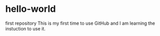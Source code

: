 # hello-world
first repository
This is my first time to use GitHub and I am learning the instuction to use it.

